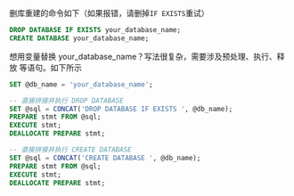 删库重建的命令如下（如果报错，请删掉`IF EXISTS`重试）

```sql
DROP DATABASE IF EXISTS your_database_name;
CREATE DATABASE your_database_name;
```

想用变量替换 your_database_name？写法很复杂，需要涉及预处理、执行、释放 等语句。如下所示

```sql
SET @db_name = 'your_database_name';

-- 直接拼接并执行 DROP DATABASE
SET @sql = CONCAT('DROP DATABASE IF EXISTS ', @db_name);
PREPARE stmt FROM @sql;
EXECUTE stmt;
DEALLOCATE PREPARE stmt;

-- 直接拼接并执行 CREATE DATABASE
SET @sql = CONCAT('CREATE DATABASE ', @db_name);
PREPARE stmt FROM @sql;
EXECUTE stmt;
DEALLOCATE PREPARE stmt;
```
